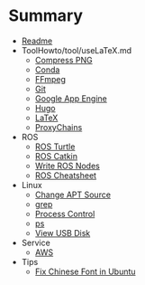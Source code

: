 # Summary

* [Readme](README.md)
* ToolHowto/tool/useLaTeX.md
  * [Compress PNG](Howto/tool/compressPNG.md)
  * [Conda](Howto/tool/useConda.md)
  * [FFmpeg](Howto/tool/useFFmpeg.mdown)
  * [Git](Howto/tool/useGit.md)
  * [Google App Engine](Howto/tool/useGoogleAppEngine.md)
  * [Hugo](Howto/tool/useHugo.md)
  * [LaTeX](Howto/tool/useLaTeX.md)
  * [ProxyChains](Howto/tool/useProxyChains.md)
* ROS
  * [ROS Turtle](Howto/ros/turtle.md)
  * [ROS Catkin](Howto/ros/catkin.md)
  * [Write ROS Nodes](Howto/ros/ros_node.md)
  * [ROS Cheatsheet](Howto/ros/useROS.md)
* Linux
  * [Change APT Source](Howto/linux/changeAptSource.md)
  * [grep](Howto/linux/grep.md)
  * [Process Control](Howto/linux/processControl.md)
  * [ps](Howto/linux/ps.md)
  * [View USB Disk](Howto/linux/viewUSBDisk.md)
* Service
  * [AWS](Howto/service/AWS.md)
* Tips
  * [Fix Chinese Font in Ubuntu](Howto/tip/fixChineseFontInUbuntu.md)